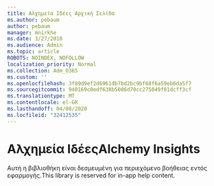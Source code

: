 ```yaml
---
title: Αλχημεία Ιδέες Αρχική Σελίδα
ms.author: pebaum
author: pebaum
manager: mnirkhe
ms.date: 3/27/2018
ms.audience: Admin
ms.topic: article
ROBOTS: NOINDEX, NOFOLLOW
localization_priority: Normal
ms.collection: Adm_O365
ms.custom: ''
ms.openlocfilehash: 3f89d9ef2d6961db7bd2bc9bf68f6a59eb6da5f7
ms.sourcegitcommit: 940169c0edf638b5086d70cc275049f01dcff3cf
ms.translationtype: MT
ms.contentlocale: el-GR
ms.lasthandoff: 04/08/2020
ms.locfileid: "32412535"
---
```

# <a name="alchemy-insights"></a><span data-ttu-id="ef1ba-102">Αλχημεία Ιδέες</span><span class="sxs-lookup"><span data-stu-id="ef1ba-102">Alchemy Insights</span></span>

<span data-ttu-id="ef1ba-103">Αυτή η βιβλιοθήκη είναι δεσμευμένη για περιεχόμενο βοήθειας εντός εφαρμογής.</span><span class="sxs-lookup"><span data-stu-id="ef1ba-103">This library is reserved for in-app help content.</span></span>